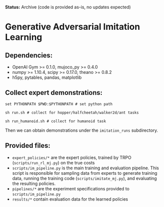 **Status:** Archive (code is provided as-is, no updates expected)

# Generative Adversarial Imitation Learning

## Dependencies:

* OpenAI Gym >= 0.1.0, mujoco_py >= 0.4.0
* numpy >= 1.10.4, scipy >= 0.17.0, theano >= 0.8.2
* h5py, pytables, pandas, matplotlib

## Collect expert demonstrations:
``
set PYTHONPATH $PWD:$PYTHONPATH # set python path
``

``
sh run.sh # collect for hopper/halfcheetah/walker2d/ant tasks
``

``
sh run_humanoid.sh # collect for humanoid task
``

Then we can obtain demonstrations under the ``imitation_runs`` subdirectory.

## Provided files:

* ``expert_policies/*`` are the expert policies, trained by TRPO (``scripts/run_rl_mj.py``) on the true costs
* ``scripts/im_pipeline.py`` is the main training and evaluation pipeline. This script is responsible for sampling data from experts to generate training data, running the training code (``scripts/imitate_mj.py``), and evaluating the resulting policies.
* ``pipelines/*`` are the experiment specifications provided to ``scripts/im_pipeline.py``
* ``results/*`` contain evaluation data for the learned policies
